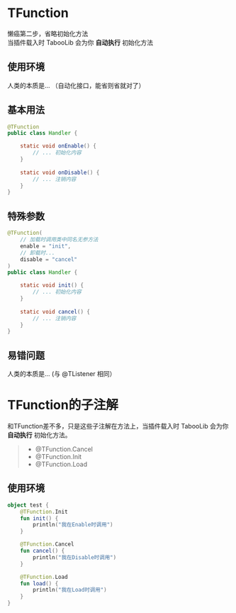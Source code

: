 # TFunction
懒癌第二步，省略初始化方法  
当插件载入时 TabooLib 会为你 **自动执行** 初始化方法

## 使用环境
人类的本质是... （自动化接口，能省则省就对了）

## 基本用法
```java
@TFunction
public class Handler {

    static void onEnable() {
        // ... 初始化内容 
    }
    
    static void onDisable() {
        // ... 注销内容
    }
}
```

## 特殊参数
```java
@TFunction(
    // 加载时调用类中同名无参方法
    enable = "init",
    // 卸载时...
    disable = "cancel"
)
public class Handler {

    static void init() {
        // ... 初始化内容 
    }
    
    static void cancel() {
        // ... 注销内容
    }
}
```

## 易错问题
人类的本质是... (与 @TListener 相同）

# TFunction的子注解
和TFunction差不多，只是这些子注解在方法上，当插件载入时 TabooLib 会为你 **自动执行** 初始化方法。
> + @TFunction.Cancel
> + @TFunction.Init
> + @TFunction.Load

## 使用环境
```kotlin
object test {
    @TFunction.Init
    fun init() {
        println("我在Enable时调用")
    }

    @TFunction.Cancel
    fun cancel() {
        println("我在Disable时调用")
    }

    @TFunction.Load
    fun load() {
        println("我在Load时调用")
    }
}
```